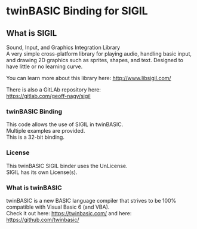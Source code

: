 # twinBASIC Binding for SIGIL


## What is SIGIL

Sound, Input, and Graphics Integration Library  
A very simple cross-platform library for playing audio, handling basic input, and drawing 2D graphics such as sprites, shapes, and text. Designed to have little or no learning curve.

You can learn more about this library here:
http://www.libsigil.com/

There is also a GitLAb repository here:   
https://gitlab.com/geoff-nagy/sigil

### twinBASIC Binding
This code allows the use of SIGIL in twinBASIC.  
Multiple examples are provided.  
This is a 32-bit binding.

### License

This twinBASIC SIGIL binder uses the UnLicense.  
SIGIL has its own License(s).


### What is twinBASIC
twinBASIC is a new BASIC language compiler that strives to be 100% compatible with Visual Basic 6 (and VBA).  
Check it out here: https://twinbasic.com/
and here: https://github.com/twinbasic/